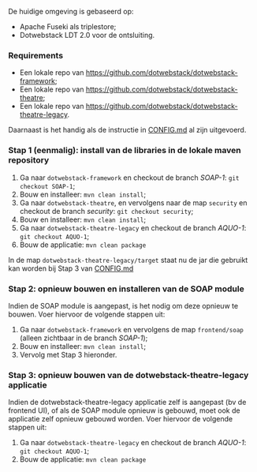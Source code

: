 De huidige omgeving is gebaseerd op:

- Apache Fuseki als triplestore;
- Dotwebstack LDT 2.0 voor de ontsluiting.

### Requirements

- Een lokale repo van https://github.com/dotwebstack/dotwebstack-framework;
- Een lokale repo van https://github.com/dotwebstack/dotwebstack-theatre;
- Een lokale repo van https://github.com/dotwebstack/dotwebstack-theatre-legacy.

Daarnaast is het handig als de instructie in [CONFIG.md](CONFIG.md) al zijn uitgevoerd.

### Stap 1 (eenmalig): install van de libraries in de lokale maven repository

1. Ga naar `dotwebstack-framework` en checkout de branch *SOAP-1*: `git checkout SOAP-1`;
2. Bouw en installeer: `mvn clean install`;
3. Ga naar `dotwebstack-theatre`, en vervolgens naar de map `security` en checkout de branch *security*: `git checkout security`;
4. Bouw en installeer: `mvn clean install`;
5. Ga naar `dotwebstack-theatre-legacy` en checkout de branch *AQUO-1*: `git checkout AQUO-1`;
6. Bouw de applicatie: `mvn clean package`

In de map `dotwebstack-theatre-legacy/target` staat nu de jar die gebruikt kan worden bij Stap 3 van [CONFIG.md](CONFIG.md)

### Stap 2: opnieuw bouwen en installeren van de SOAP module

Indien de SOAP module is aangepast, is het nodig om deze opnieuw te bouwen. Voer hiervoor de volgende stappen uit:

1. Ga naar `dotwebstack-framework` en vervolgens de map `frontend/soap` (alleen zichtbaar in de branch *SOAP-1*);
2. Bouw en installeer: `mvn clean install`;
3. Vervolg met Stap 3 hieronder.

### Stap 3: opnieuw bouwen van de dotwebstack-theatre-legacy applicatie

Indien de dotwebstack-theatre-legacy applicatie zelf is aangepast (bv de frontend UI), of als de SOAP module opnieuw is gebouwd, moet ook de applicatie zelf opnieuw gebouwd worden. Voer hiervoor de volgende stappen uit:

1. Ga naar `dotwebstack-theatre-legacy` en checkout de branch *AQUO-1*: `git checkout AQUO-1`;
2. Bouw de applicatie: `mvn clean package`
